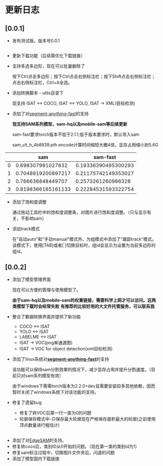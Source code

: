 # 更新日志

## [0.0.1]

* 发布测试版，版本号0.0.1

## 
* 更新下载功能（后续需优化下载链接）
* 支持多选多边形，现在可以批量删除了

    按下Ctrl点击多边形；按下Ctrl点击右侧标注栏；按下Shift点击右侧标注栏；点击右侧标注栏，Ctrl+A全选。
    
* 添加转换脚本 - utils目录下
    
    现支持 ISAT <-> COCO, ISAT <-> YOLO, ISAT -> XML(目标检测) 

* 添加了对[segment-anything-fast](https://github.com/pytorch-labs/segment-anything-fast)的支持
    
    **现支持SAM系列模型，sam-hq以及mobile-sam等后续更新**
    
    sam-fast要求torch版本不低于2.1.1;低于版本要求时，默认导入sam
    
    sam_vit_h_4b8939.pth encode计算时间缩短大概4倍，显存占用缩小到5.6G
    
| | sam | sam-fast |
|----|----|----|
| 0 | 0.698307991027832 | 0.19336390495300293 | 
| 1 | 0.7048919200897217 | 0.21175742149353027 | 
| 2 | 0.766636848449707 | 0.2573261260986328 | 
| 3 | 0.8198366165161133 | 0.22284531593322754 | 

* 添加了饱和度调整
    
    通过拖动工具栏中的饱和度调整条，对图片进行饱和度调整。（只与显示有关，不影响sam）
    
* 添加track模式
    
    在"自动auto"和"手动manual"模式外，为组模式中添加了"跟踪track"模式。该模式下，使用[TAB]或者[`]切换目标时，组id会显示为设置为当前多边形的组id。
    
## [0.0.2]

* 添加了模型管理界面

    现在可以方便的管理与使用模型了。
    
    **由于sam-hq以及mobile-sam的权重链接，需要科学上网才可以访问。这两类模型下载时会经常失败**
    **有推荐的比较好用的大文件托管服务，可以联系我**

* 整合了数据转换界面并提供了新功能
    
    - COCO <-> ISAT
    - YOLO <-> ISAT
    - LABELME <-> ISAT
    - ISAT -> VOC(png单通道图)
    - ISAT -> VOC for object detection(xml目标检测)

* 添加了linux系统对[**segment-anything-fast**](https://github.com/pytorch-labs/segment-anything-fast)的支持
    
    该功能可以保持sam分割效果的情况下，减少显存占用并提升分割速度。（目前只对sam系列模型有效）
    
    由于windows下需需torch版本为2.2.0+dev且需要安装较多其他依赖，因而暂时关闭了windows系统下对该功能的支持。
    

* 修复了遗留bug
    
    - 修复了转VOC后第一行一直为0的问题
    - 轮廓保存模式中-只保存最大轮廓现在严格保存面积最大的轮廓(之前使用顶点数量进行粗估计)

## 
* 添加了对[EdgeSAM](https://github.com/chongzhou96/EdgeSAM)的支持。
* 修复转coco后，类别ID从0开始的问题。（现在第一类的类别id为1）
* 修复sam标注过程中，切换图片文件夹后，闪退的问题
* 添加了模型国内下载链接